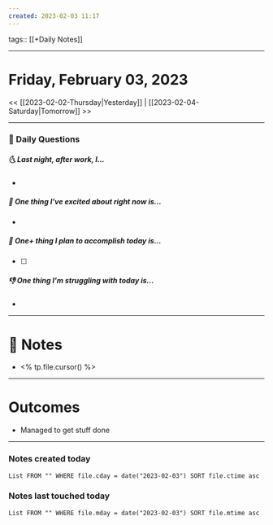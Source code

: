 ```yaml
---
created: 2023-02-03 11:17
---
```

tags:: [[+Daily Notes]]

---

# Friday, February 03, 2023
	
<< [[2023-02-02-Thursday|Yesterday]] | [[2023-02-04-Saturday|Tomorrow]] >>

---
### 📅 Daily Questions
##### 🌜 Last night, after work, I...
- 

##### 🙌 One thing I've excited about right now is...
- 

##### 🚀 One+ thing I plan to accomplish today is...
- [ ] 

##### 👎 One thing I'm struggling with today is...
- 

---
# 📝 Notes
- <% tp.file.cursor() %>

---
# Outcomes
- Managed to get stuff done

---
### Notes created today
```dataview
List FROM "" WHERE file.cday = date("2023-02-03") SORT file.ctime asc
```

### Notes last touched today
```dataview
List FROM "" WHERE file.mday = date("2023-02-03") SORT file.mtime asc
```